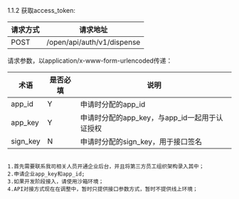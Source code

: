 1.1.2 获取access_token:

 请求方式 | 请求地址 
 --- | --- 
 POST | /open/api/auth/v1/dispense

请求参数，以application/x-www-form-urlencoded传递：



术语|是否必填|说明
----|---|---
app_id|Y|申请时分配的app_id|
app_key|Y|申请时分配的app_key，与app_id一起用于认证授权
sign_key|N|申请时分配的sign_key，用于接口签名



```

1.首先需要联系我司相关人员开通企业后台，并且将第三方员工组织架构录入其中；
2.申请企业app_key和app_id;
3.如果开发阶段接入，请使用沙箱环境；
4.API对接方式现在在调整中，暂时只提供接口参数方式，暂时不提供线上环境；

```
